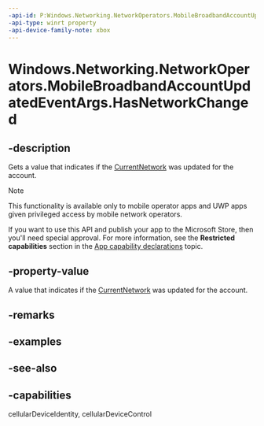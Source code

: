 ```yaml
---
-api-id: P:Windows.Networking.NetworkOperators.MobileBroadbandAccountUpdatedEventArgs.HasNetworkChanged
-api-type: winrt property
-api-device-family-note: xbox
---
```


<!-- Property syntax
public bool HasNetworkChanged { get; }
-->

# Windows.Networking.NetworkOperators.MobileBroadbandAccountUpdatedEventArgs.HasNetworkChanged

## -description
Gets a value that indicates if the [CurrentNetwork](mobilebroadbandaccount_currentnetwork.md) was updated for the account.

> [!NOTE]
> This functionality is available only to mobile operator apps and UWP apps given privileged access by mobile network operators.
> 
> If you want to use this API and publish your app to the Microsoft Store, then you'll need special approval. For more information, see the **Restricted capabilities** section in the [App capability declarations](/windows/uwp/packaging/app-capability-declarations#restricted-capabilities) topic. 

## -property-value
A value that indicates if the [CurrentNetwork](mobilebroadbandaccount_currentnetwork.md) was updated for the account.

## -remarks

## -examples

## -see-also

## -capabilities
cellularDeviceIdentity, cellularDeviceControl
